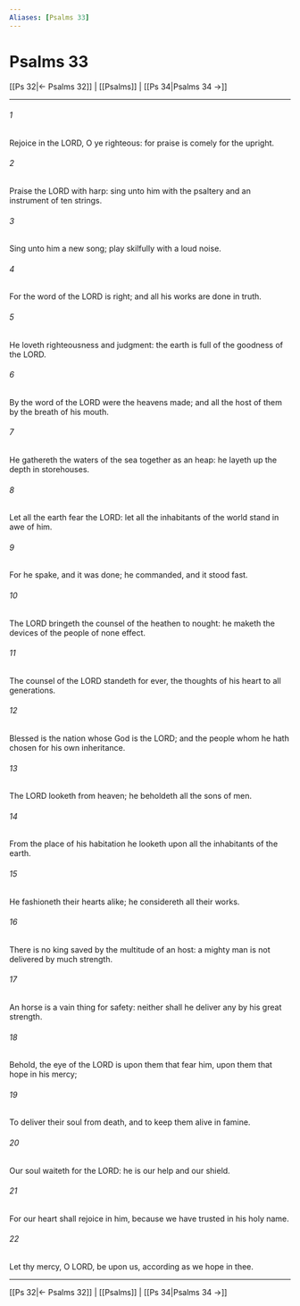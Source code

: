 ```yaml
---
Aliases: [Psalms 33]
---
```

# Psalms 33

[[Ps 32|← Psalms 32]] | [[Psalms]] | [[Ps 34|Psalms 34 →]]
***



###### 1 
Rejoice in the LORD, O ye righteous: for praise is comely for the upright. 

###### 2 
Praise the LORD with harp: sing unto him with the psaltery and an instrument of ten strings. 

###### 3 
Sing unto him a new song; play skilfully with a loud noise. 

###### 4 
For the word of the LORD is right; and all his works are done in truth. 

###### 5 
He loveth righteousness and judgment: the earth is full of the goodness of the LORD. 

###### 6 
By the word of the LORD were the heavens made; and all the host of them by the breath of his mouth. 

###### 7 
He gathereth the waters of the sea together as an heap: he layeth up the depth in storehouses. 

###### 8 
Let all the earth fear the LORD: let all the inhabitants of the world stand in awe of him. 

###### 9 
For he spake, and it was done; he commanded, and it stood fast. 

###### 10 
The LORD bringeth the counsel of the heathen to nought: he maketh the devices of the people of none effect. 

###### 11 
The counsel of the LORD standeth for ever, the thoughts of his heart to all generations. 

###### 12 
Blessed is the nation whose God is the LORD; and the people whom he hath chosen for his own inheritance. 

###### 13 
The LORD looketh from heaven; he beholdeth all the sons of men. 

###### 14 
From the place of his habitation he looketh upon all the inhabitants of the earth. 

###### 15 
He fashioneth their hearts alike; he considereth all their works. 

###### 16 
There is no king saved by the multitude of an host: a mighty man is not delivered by much strength. 

###### 17 
An horse is a vain thing for safety: neither shall he deliver any by his great strength. 

###### 18 
Behold, the eye of the LORD is upon them that fear him, upon them that hope in his mercy; 

###### 19 
To deliver their soul from death, and to keep them alive in famine. 

###### 20 
Our soul waiteth for the LORD: he is our help and our shield. 

###### 21 
For our heart shall rejoice in him, because we have trusted in his holy name. 

###### 22 
Let thy mercy, O LORD, be upon us, according as we hope in thee.

***
[[Ps 32|← Psalms 32]] | [[Psalms]] | [[Ps 34|Psalms 34 →]]
